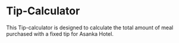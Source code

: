 # Tip-Calculator 

This Tip-calculator is designed to calculate the total amount of meal purchased with a fixed tip for Asanka Hotel.
